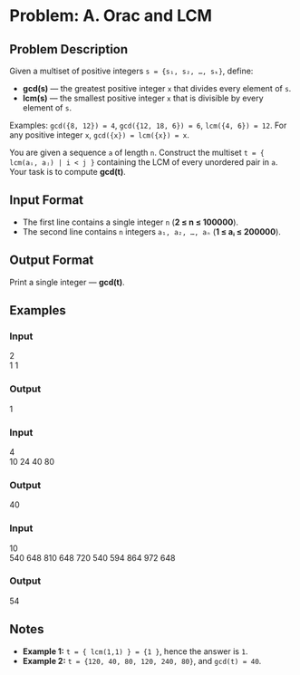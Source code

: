 # Problem: A. Orac and LCM

## Problem Description
Given a multiset of positive integers `s = {s₁, s₂, …, sₖ}`, define:
- **gcd(s)** — the greatest positive integer `x` that divides every element of `s`.
- **lcm(s)** — the smallest positive integer `x` that is divisible by every element of `s`.

Examples: `gcd({8, 12}) = 4`, `gcd({12, 18, 6}) = 6`, `lcm({4, 6}) = 12`.
For any positive integer `x`, `gcd({x}) = lcm({x}) = x`.

You are given a sequence `a` of length `n`. Construct the multiset
`t = { lcm(aᵢ, aⱼ) | i < j }` containing the LCM of every unordered pair in `a`.
Your task is to compute **gcd(t)**.

## Input Format
- The first line contains a single integer `n` (**2 ≤ n ≤ 100000**).
- The second line contains `n` integers `a₁, a₂, …, aₙ` (**1 ≤ aᵢ ≤ 200000**).

## Output Format
Print a single integer — **gcd(t)**.

## Examples

### Input<br/>
2<br/>
1 1

### Output<br/>
1

### Input<br/>
4<br/>
10 24 40 80

### Output<br/>
40

### Input<br/>
10<br/>
540 648 810 648 720 540 594 864 972 648

### Output<br/>
54

## Notes
- **Example 1:** `t = { lcm(1,1) } = {1 }`, hence the answer is `1`.
- **Example 2:** `t = {120, 40, 80, 120, 240, 80}`, and `gcd(t) = 40`.